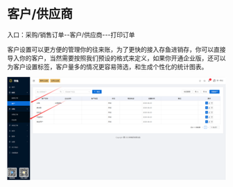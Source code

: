 # 客户/供应商

入口：采购/销售订单--客户/供应商---打印订单

客户设置可以更方便的管理你的往来账，为了更快的接入存鱼进销存，你可以直接导入你的客户，当然需要按照我们预设的格式来定义，如果你开通企业版，还可以为客户设置标签，客户量多的情况更容易筛选，和生成个性化的统计图表。

![PNG](../image/订单管理/07-客户供应商01.jpg)



